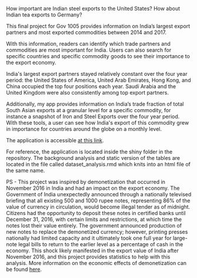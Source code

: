 How important are Indian steel exports to the United States? How about Indian tea exports to Germany?

This final project for Gov 1005 provides information on India’s largest export partners and most exported commodities between 2014 and 2017. 

With this information, readers can identify which trade partners and commodities are most important for India. Users can also search for specific countries and specific commodity goods to see their importance to the export economy. 

India's largest export partners stayed relatively constant over the four year period: the United States of America, United Arab Emirates, Hong Kong, and China occupied the top four positions each year. Saudi Arabia and the United Kingdom were also consistently among top export partners.

Additionally, my app provides information on India’s trade fraction of total South Asian exports at a granular level for a specific commodity, for instance a snapshot of Iron and Steel Exports over the four year period. With these tools, a user can see how India's export of this commodity grew in importance for countries around the globe on a monthly level. 

The application is accessible [at this link](https://ranban.shinyapps.io/Shiny/).

For reference, the application is located inside the shiny folder in the repository. The background analysis and static version of the tables are located in the file called dataset_analysis.rmd which knits into an html file of the same name. 

PS - This project was inspired by demonetization that occurred in November 2016 in India and had an impact on the export economy. The Government of India unexpectedly announced through a nationally televised briefing that all existing 500 and 1000 rupee notes, representing 86% of the value of currency in circulation, would become illegal tender as of midnight. Citizens had the opportunity to deposit these notes in certified banks until December 31, 2016, with certain limits and restrictions, at which time the notes lost their value entirely. The government announced production of new notes to replace the demonetized currency; however, printing presses nationally had limited capacity and it ultimately took one full year for large-note legal bills to return to the earlier level as a percentage of cash in the economy. This shock likely manifested in the export value of India after November 2016, and this project provides statistics to help with this analysis. More information on the economic effects of demonetization can be found [here](https://econ.st/2DYSmSf).
